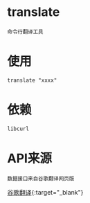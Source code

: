 # translate
    命令行翻译工具
# 使用
    translate "xxxx"
# 依赖
    libcurl
# API来源
    数据接口来自谷歌翻译网页版
[谷歌翻译](https://www.google.com/search?q=translate){:target="_blank"}
